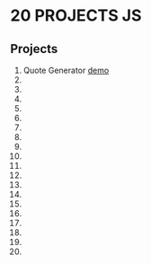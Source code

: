 # 20 PROJECTS JS

## Projects

1. Quote Generator [demo](https://serene-booth-355436.netlify.app/)
2.
3.
4.
5.
6.
7.
8.
9.
10.
11.
12.
13.
14.
15.
16.
17.
18.
19.
20.

